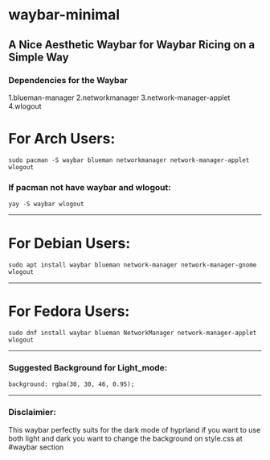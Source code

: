 # waybar-minimal
A Nice Aesthetic Waybar for Waybar Ricing on a Simple Way
---
### Dependencies for the Waybar 
1.blueman-manager 
 2.networkmanager
 3.network-manager-applet
 4.wlogout

# For Arch Users:
    sudo pacman -S waybar blueman networkmanager network-manager-applet wlogout
  ### If pacman not have waybar and wlogout:
    yay -S waybar wlogout
---
# For Debian Users:
    sudo apt install waybar blueman network-manager network-manager-gnome wlogout
---
# For Fedora Users:
    sudo dnf install waybar blueman NetworkManager network-manager-applet wlogout
---
### Suggested Background for Light_mode:
    background: rgba(30, 30, 46, 0.95);
---
### Disclaimier:    
  This waybar perfectly suits for the dark mode of hyprland if you want to use both light and dark you want to change the background on style.css at #waybar section

